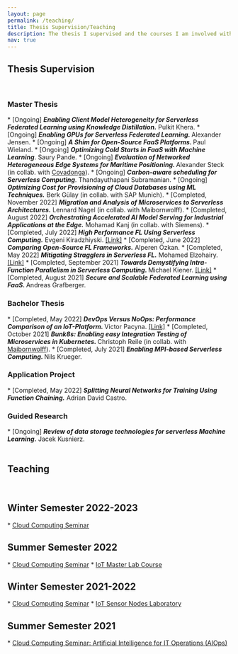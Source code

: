 ```yaml
---
layout: page
permalink: /teaching/
title: Thesis Supervision/Teaching
description: The thesis I supervised and the courses I am involved with at TUM
nav: true
---
```

<h2>Thesis Supervision</h2>
<br>
<h3> Master Thesis </h3>
* [Ongoing] <strong><em> Enabling Client Model Heterogeneity for Serverless Federated Learning using Knowledge Distillation.</em></strong> Pulkit Khera.
* [Ongoing] <strong><em> Enabling GPUs for Serverless Federated Learning. </em></strong> Alexander Jensen.
* [Ongoing] <strong><em> A Shim for Open-Source FaaS Platforms. </em></strong> Paul Wieland.
* [Ongoing] <strong><em> Optimizing Cold Starts in FaaS with Machine Learning</em></strong>. Saury Pande.
* [Ongoing] <strong><em> Evaluation of Networked Heterogeneous Edge Systems for Maritime Positioning.
</em></strong> Alexander Steck (in collab. with <a href="https://covadonga.eu/">Covadonga</a>).
* [Ongoing] <strong><em> Carbon-aware scheduling for Serverless Computing</em></strong>. Thandayuthapani Subramanian.
* [Ongoing] <strong><em> Optimizing Cost for Provisioning of Cloud Databases using ML Techniques.</em></strong> Berk Gülay (in collab. with SAP Munich).
* [Completed, November 2022] <strong><em> Migration and Analysis of Microservices to Serverless Architectures.</em></strong> Lennard Nagel (in collab. with Maibornwolff).
* [Completed, August 2022] <strong><em> Orchestrating Accelerated AI Model Serving for Industrial Applications at the Edge.</em></strong> Mohamad Kanj (in collab. with Siemens).
* [Completed, July 2022] <strong><em> High Performance FL Using Serverless Computing.</em></strong> Evgeni Kiradzhiyski. <a href="https://mediatum.ub.tum.de/1685431">[Link]</a>
* [Completed, June 2022] <strong><em> Comparing Open-Source FL Frameworks.</em></strong> Alperen Özkan.
* [Completed, May 2022] <strong><em> Mitigating Stragglers in Serverless FL.</em></strong> Mohamed Elzohairy. <a href="https://mediatum.ub.tum.de/doc/1685641/1685641.pdf">[Link]</a>
* [Completed, September 2021] <strong><em> Towards Demystifying Intra-Function Parallelism in Serverless Computing. </em></strong> Michael Kiener. <a href="https://mediatum.ub.tum.de/node?id=1624841">[Link]</a>
* [Completed, August 2021] <strong><em>Secure and Scalable Federated Learning using FaaS. </em></strong> Andreas Grafberger.

<br>
<h3> Bachelor Thesis </h3>
* [Completed, May 2022] <strong><em> DevOps Versus NoOps: Performance Comparison of an IoT-Platform. </em></strong> Victor Pacyna. <a href="https://github.com/CAPS-Cloud/IoT-Platform-Migration/blob/master/doc/Thesis_Victor_Pacyna.pdf">[Link]</a>
* [Completed, October 2021] <strong><em> Bunk8s: Enabling easy Integration Testing of Microservices in Kubernetes. </em></strong> Christoph Reile (in collab. with <a href="https://www.maibornwolff.de/en/news-portal">Maibornwolff</a>).
* [Completed, July 2021] <strong><em> Enabling MPI-based Serverless Computing. </em></strong> Nils Krueger.

<br>
<h3> Application Project </h3>
* [Completed, May 2022] <strong><em> Splitting Neural Networks for Training Using Function Chaining.</em></strong> Adrian David Castro.
<br>

<h3> Guided Research </h3>
* [Ongoing] <strong><em> Review of data storage technologies for serverless Machine Learning.</em></strong> Jacek Kusnierz.
<br>

<!-- For students at TUM. -->
<br>
<h2>Teaching</h2>
<br>

<h2>Winter Semester 2022-2023</h2>
* <a href="https://www.ce.cit.tum.de/caps/lehre/ws22/seminare/cloud-computing/">Cloud Computing Seminar</a>

<h2>Summer Semester 2022</h2>
* <a href="https://www.in.tum.de/caps/lehre/ss22/seminare/cloud-computing-seminar/">Cloud Computing Seminar</a>
* <a href="https://www.in.tum.de/caps/lehre/ss22/praktika/iot-master-lab-course/">IoT Master Lab Course</a>

<h2>Winter Semester 2021-2022</h2>
* <a href="https://www.in.tum.de/caps/lehre/ws21/seminare/cloud-computing/">Cloud Computing Seminar</a>
* <a href="https://www.in.tum.de/caps/lehre/ws21/praktika/iot-sensor-node-laboratory/">IoT Sensor Nodes Laboratory</a>

<h2>Summer Semester 2021</h2>
* <a href="https://www.in.tum.de/caps/lehre/ss-21/seminare/cloud-computing-artificial-intelligence-for-it-operations-aiops/">Cloud Computing Seminar: Artificial Intelligence for IT Operations (AIOps)</a>